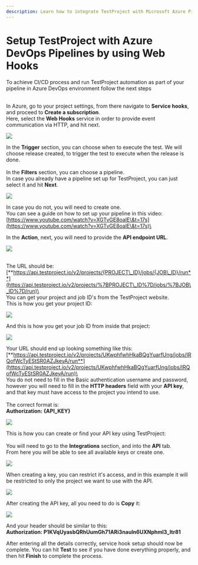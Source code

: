 ```yaml
---
description: Learn how to integrate TestProject with Microsoft Azure Pipelines.
---
```


# Setup TestProject with Azure DevOps Pipelines by using Web Hooks

To achieve CI/CD process and run TestProject automation as part of your pipeline in Azure DevOps environment follow the next steps

\
In Azure, go to your project settings, from there navigate to **Service hooks**, and proceed to **Create a subscription**.\
Here, select the **Web Hooks** service in order to provide event communication via HTTP, and hit next.

![](<../../.gitbook/assets/image (528).png>)

In the **Trigger** section, you can choose when to execute the test. We will choose release created, to trigger the test to execute when the release is done.\
\
In the **Filters** section, you can choose a pipeline.\
In case you already have a pipeline set up for TestProject, you can just select it and hit **Next**.

![](<../../.gitbook/assets/image (519).png>)

In case you do not, you will need to create one.\
You can see a guide on how to set up your pipeline in this video:\
[https://www.youtube.com/watch?v=XGTvGE8oalE\&t=17s](https://www.youtube.com/watch?v=XGTvGE8oalE\&t=17s)\


In the **Action**, next, you will need to provide the **API endpoint URL**.

![](<../../.gitbook/assets/image (469).png>)

\
The URL should be:\
[**https://api.testproject.io/v2/projects/{PROJECT\_ID}/jobs/{JOB\_ID}/run**](https://api.testproject.io/v2/projects/%7BPROJECT\_ID%7D/jobs/%7BJOB\_ID%7D/run)\
\
You can get your project and job ID's from the TestProject website.\
This is how you get your project ID:

![](<../../.gitbook/assets/image (479).png>)

And this is how you get your job ID from inside that project:

![](<../../.gitbook/assets/image (520).png>)

Your URL should end up looking something like this:\
[**https://api.testproject.io/v2/projects/UKwphfwhHkaBQgYuarfUng/jobs/IRQofWcTyEStSR0AZJkeyA/run**](https://api.testproject.io/v2/projects/UKwphfwhHkaBQgYuarfUng/jobs/IRQofWcTyEStSR0AZJkeyA/run)\
\
You do not need to fill in the Basic authentication username and password, however you will need to fill in the **HTTP headers** field with your **API key**, and that key must have access to the project you intend to use.\
\
The correct format is:\
**Authorization: {API\_KEY}**

![](<../../.gitbook/assets/image (504).png>)

This is how you can create or find your API key using TestProject:\
\
You will need to go to the **Integrations** section, and into the **API** tab.\
From here you will be able to see all available keys or create one.

![](<../../.gitbook/assets/image (563).png>)

When creating a key, you can restrict it's access, and in this example it will be restricted to only the project we want to use with the API.

![](<../../.gitbook/assets/image (536).png>)

After creating the API key, all you need to do is **Copy** it:

![](<../../.gitbook/assets/image (501).png>)

And your header should be similar to this:\
**Authorization: P1KVqUyasbQRhUumGh71ARi3nauIn6UXNphml3\_Itr81**

After entering all the details correctly, service hook setup should now be complete. You can hit **Test** to see if you have done everything properly, and then hit **Finish** to complete the process.
